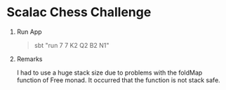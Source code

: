 # Scalac Chess Challenge

1. Run App

    > sbt "run 7 7 K2 Q2 B2 N1"

2. Remarks

    I had to use a huge stack size due to problems with the foldMap function of Free monad. It occurred that the function is not stack safe.